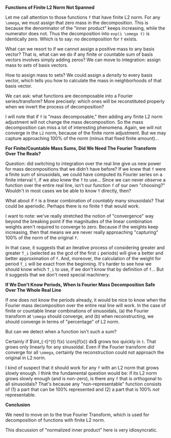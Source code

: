 **Functions of Finite L2 Norm Not Spanned**

Let me call attention to those functions `f` that have finite L2 norm.
For any `\omega`, we must assign that zero mass in the decomposition.
This is because the denominator of the "inner product" keeps increasing,
while the numerator does not. Thus the decomposition into `exp(i \omega
t)` is identically zero. Which is to say: no decomposition for `f`
exists.

What can we resort to if we cannot assign a positive mass to any basis
vector? That is, what can we do if any finite or countable sum of basis
vectors involves simply adding zeros? We can move to integration: assign
mass to *sets* of basis vectors.

How to assign mass to sets? We could assign a *density* to every basis
vector, which tells you how to calculate the mass in neighborhoods of
that basis vector.

We can ask: what functions are decomposable into a Fourier
series/transform? More precisely: which ones will be reconstituted
properly when we invert the process of decomposition?

I will note that if `f` is "mass decomposable," then adding any finite
L2 norm adjustment will not change the mass decomposition. So the mass
decomposition can miss a lot of interesting phenomena. Again, we will
not converge in the `L2` norm, because of the finite norm adjustment.
But we may capture approaching 100% of the norm (minus that fixed finite
amount)...

**For Finite/Countable Mass Sums, Did We Need The Fourier Transform Over
The Reals?**

Question: did switching to integration over the real line give us new
power for mass decompositions that we didn't have before? If we knew
that `f` were a finite sum of sinusoidals, we could have computed its
Fourier series on a finite interval `T`, if we also knew the `T` to
use... Since we can never *observe* a function over the entire real
line, isn't our function `f` of our own "choosing?" Wouldn't in most
cases we be able to know `T` directly, then?

What about if `f` is a linear combination of *countably* many
sinusoidals? That could be aperiodic. Perhaps there is no finite `T`
that would work.

I want to note: we've really stretched the notion of "convergence" way
beyond the breaking point if the magnitudes of the linear combination
weights aren't required to converge to zero. Because if the weights keep
increasing, then that means we are never really approaching "capturing"
100% of the norm of the original `f`.

In that case, it suggests that an iterative process of considering
greater and greater `T_i` (selected as the gcd of the first `i` periods)
will give a better and better approximation of `f`. And, moreover, the
calculation of the weight for period `T_i` will be exact from the
beginning. It's harder to see how we should know which `T_i` to use, if
we don't know that by definition of `f`... But it suggests that we don't
need special machinery.

**If We Don't Know Periods, When Is Fourier Mass Decomposition Safe Over
The Whole Real Line**

If one does not know the periods already, it would be nice to know when
the Fourier mass decomposition over the entire real line will work. In
the case of finite or countable linear combinations of sinusoidals, (a)
the Fourier transform at `\omega` should converge, and (b) when
reconstructing, we should converge in terms of "percentage" of L2 norm.

But can we detect when a function isn't such a sum?

Certainly if $\int_{-t}^{t} f(x) \conj{f(x)} dx$ grows too quickly in
`t`. That grows only linearly for any sinusoidal. Even if the Fourier
transform *did* converge for all `\omega`, certainly the reconstruction
could not approach the original in L2 norm.

I kind of suspect that it should work for any `f` with an L2 norm that
grows slowly enough. I think the fundamental question would be: if its
L2 norm grows slowly enough (and is non-zero), is there any `f` that is
orthogonal to all sinusoidals? That's because any "non-representable"
function consists of (1) a part that can be 100% represented and (2) a
part that is 100% *not* representable.

**Conclusion**

We need to move on to the true Fourier Transform, which is used for
decomposition of functions with finite L2 norm.

This discussion of "normalized inner product" here is very
idiosyncratic.

